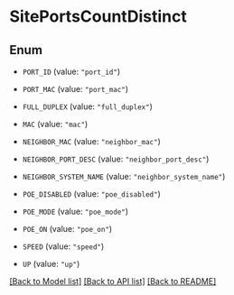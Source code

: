 # SitePortsCountDistinct

## Enum


* `PORT_ID` (value: `"port_id"`)

* `PORT_MAC` (value: `"port_mac"`)

* `FULL_DUPLEX` (value: `"full_duplex"`)

* `MAC` (value: `"mac"`)

* `NEIGHBOR_MAC` (value: `"neighbor_mac"`)

* `NEIGHBOR_PORT_DESC` (value: `"neighbor_port_desc"`)

* `NEIGHBOR_SYSTEM_NAME` (value: `"neighbor_system_name"`)

* `POE_DISABLED` (value: `"poe_disabled"`)

* `POE_MODE` (value: `"poe_mode"`)

* `POE_ON` (value: `"poe_on"`)

* `SPEED` (value: `"speed"`)

* `UP` (value: `"up"`)


[[Back to Model list]](../README.md#documentation-for-models) [[Back to API list]](../README.md#documentation-for-api-endpoints) [[Back to README]](../README.md)


